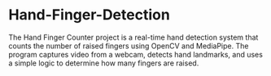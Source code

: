 # Hand-Finger-Detection
The Hand Finger Counter project is a real-time hand detection system that counts the number of raised fingers using OpenCV and MediaPipe. The program captures video from a webcam, detects hand landmarks, and uses a simple logic to determine how many fingers are raised. 
